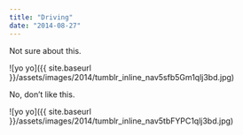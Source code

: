 ```yaml
---
title: "Driving"
date: "2014-08-27"
---
```


Not sure about this.

![yo yo]({{ site.baseurl }}/assets/images/2014/tumblr_inline_nav5sfb5Gm1qlj3bd.jpg)

No, don’t like this.

![yo yo]({{ site.baseurl }}/assets/images/2014/tumblr_inline_nav5tbFYPC1qlj3bd.jpg)
